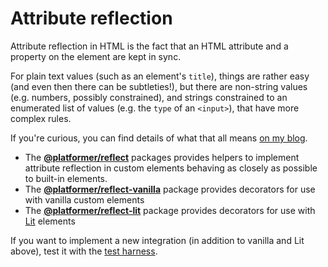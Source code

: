 # Attribute reflection

Attribute reflection in HTML is the fact that an HTML attribute and a property on the element are kept in sync.

For plain text values (such as an element's `title`), things are rather easy (and even then there can be subtleties!), but there are non-string values (e.g. numbers, possibly constrained), and strings constrained to an enumerated list of values (e.g. the `type` of an `<input>`), that have more complex rules.

If you're curious, you can find details of what that all means [on my blog](https://blog.ltgt.net/web-component-properties/ "Making Web Component properties behave closer to the platform").

- The [**@platformer/reflect**](core/README.md) packages provides helpers to implement attribute reflection in custom elements behaving as closely as possible to built-in elements.
- The [**@platformer/reflect-vanilla**](vanilla/README.md) package provides decorators for use with vanilla custom elements
- The [**@platformer/reflect-lit**](lit/README.md) package provides decorators for use with [Lit](https://lit/dev) elements

If you want to implement a new integration (in addition to vanilla and Lit above), test it with the [test harness](harness/README.md).
